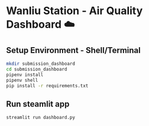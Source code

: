 # Wanliu Station - Air Quality Dashboard ☁️

## Setup Environment - Shell/Terminal
```bash
mkdir submission_dashboard
cd submission_dashboard
pipenv install
pipenv shell
pip install -r requirements.txt
```
## Run steamlit app
```bash
streamlit run dashboard.py
